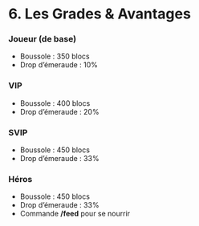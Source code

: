 # 6. Les Grades & Avantages

### Joueur (de base)
- Boussole : 350 blocs
- Drop d’émeraude : 10%

### VIP
- Boussole : 400 blocs
- Drop d’émeraude : 20%

### SVIP
- Boussole : 450 blocs
- Drop d’émeraude : 33%

### Héros
- Boussole : 450 blocs
- Drop d’émeraude : 33%
- Commande **/feed** pour se nourrir